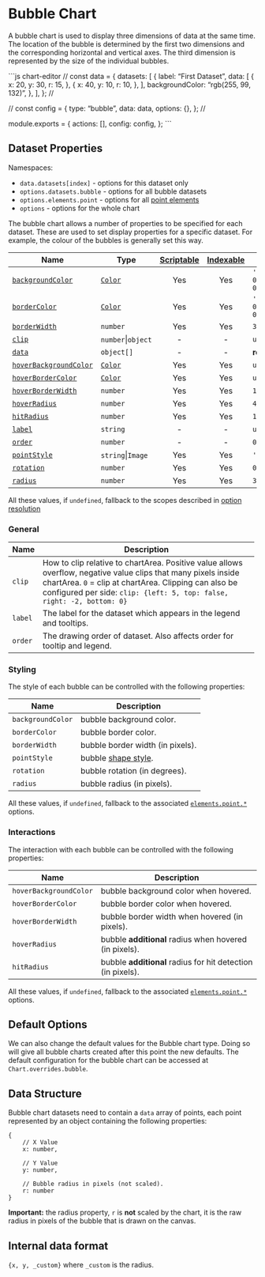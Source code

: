 Bubble Chart
============

A bubble chart is used to display three dimensions of data at the same time. The location of the bubble is determined by the first two dimensions and the corresponding horizontal and vertical axes. The third dimension is represented by the size of the individual bubbles.

\`\`\`js chart-editor // const data = { datasets: \[ { label: “First Dataset”, data: \[ { x: 20, y: 30, r: 15, }, { x: 40, y: 10, r: 10, }, \], backgroundColor: “rgb(255, 99, 132)”, }, \], }; //

// const config = { type: “bubble”, data: data, options: {}, }; //

module.exports = { actions: \[\], config: config, }; \`\`\`

Dataset Properties
------------------

Namespaces:

-   `data.datasets[index]` - options for this dataset only
-   `options.datasets.bubble` - options for all bubble datasets
-   `options.elements.point` - options for all [point elements](../configuration/elements.md#point-configuration)
-   `options` - options for the whole chart

The bubble chart allows a number of properties to be specified for each dataset. These are used to set display properties for a specific dataset. For example, the colour of the bubbles is generally set this way.

<table><thead><tr class="header"><th>Name</th><th>Type</th><th style="text-align: center;"><a href="../general/options.md#scriptable-options">Scriptable</a></th><th style="text-align: center;"><a href="../general/options.md#indexable-options">Indexable</a></th><th>Default</th></tr></thead><tbody><tr class="odd"><td><a href="#styling"><code>backgroundColor</code></a></td><td><a href="../general/colors.md"><code>Color</code></a></td><td style="text-align: center;">Yes</td><td style="text-align: center;">Yes</td><td><code>'rgba(0, 0, 0, 0.1)'</code></td></tr><tr class="even"><td><a href="#styling"><code>borderColor</code></a></td><td><a href="../general/colors.md"><code>Color</code></a></td><td style="text-align: center;">Yes</td><td style="text-align: center;">Yes</td><td><code>'rgba(0, 0, 0, 0.1)'</code></td></tr><tr class="odd"><td><a href="#styling"><code>borderWidth</code></a></td><td><code>number</code></td><td style="text-align: center;">Yes</td><td style="text-align: center;">Yes</td><td><code>3</code></td></tr><tr class="even"><td><a href="#general"><code>clip</code></a></td><td><code>number</code>|<code>object</code></td><td style="text-align: center;">-</td><td style="text-align: center;">-</td><td><code>undefined</code></td></tr><tr class="odd"><td><a href="#data-structure"><code>data</code></a></td><td><code>object[]</code></td><td style="text-align: center;">-</td><td style="text-align: center;">-</td><td><strong>required</strong></td></tr><tr class="even"><td><a href="#interactions"><code>hoverBackgroundColor</code></a></td><td><a href="../general/colors.md"><code>Color</code></a></td><td style="text-align: center;">Yes</td><td style="text-align: center;">Yes</td><td><code>undefined</code></td></tr><tr class="odd"><td><a href="#interactions"><code>hoverBorderColor</code></a></td><td><a href="../general/colors.md"><code>Color</code></a></td><td style="text-align: center;">Yes</td><td style="text-align: center;">Yes</td><td><code>undefined</code></td></tr><tr class="even"><td><a href="#interactions"><code>hoverBorderWidth</code></a></td><td><code>number</code></td><td style="text-align: center;">Yes</td><td style="text-align: center;">Yes</td><td><code>1</code></td></tr><tr class="odd"><td><a href="#interactions"><code>hoverRadius</code></a></td><td><code>number</code></td><td style="text-align: center;">Yes</td><td style="text-align: center;">Yes</td><td><code>4</code></td></tr><tr class="even"><td><a href="#interactions"><code>hitRadius</code></a></td><td><code>number</code></td><td style="text-align: center;">Yes</td><td style="text-align: center;">Yes</td><td><code>1</code></td></tr><tr class="odd"><td><a href="#general"><code>label</code></a></td><td><code>string</code></td><td style="text-align: center;">-</td><td style="text-align: center;">-</td><td><code>undefined</code></td></tr><tr class="even"><td><a href="#general"><code>order</code></a></td><td><code>number</code></td><td style="text-align: center;">-</td><td style="text-align: center;">-</td><td><code>0</code></td></tr><tr class="odd"><td><a href="#styling"><code>pointStyle</code></a></td><td><code>string</code>|<code>Image</code></td><td style="text-align: center;">Yes</td><td style="text-align: center;">Yes</td><td><code>'circle'</code></td></tr><tr class="even"><td><a href="#styling"><code>rotation</code></a></td><td><code>number</code></td><td style="text-align: center;">Yes</td><td style="text-align: center;">Yes</td><td><code>0</code></td></tr><tr class="odd"><td><a href="#styling"><code>radius</code></a></td><td><code>number</code></td><td style="text-align: center;">Yes</td><td style="text-align: center;">Yes</td><td><code>3</code></td></tr></tbody></table>

All these values, if `undefined`, fallback to the scopes described in [option resolution](../general/options)

### General

<table style="width:99%;"><colgroup><col style="width: 2%" /><col style="width: 97%" /></colgroup><thead><tr class="header"><th>Name</th><th>Description</th></tr></thead><tbody><tr class="odd"><td><code>clip</code></td><td>How to clip relative to chartArea. Positive value allows overflow, negative value clips that many pixels inside chartArea. <code>0</code> = clip at chartArea. Clipping can also be configured per side: <code>clip: {left: 5, top: false, right: -2, bottom: 0}</code></td></tr><tr class="even"><td><code>label</code></td><td>The label for the dataset which appears in the legend and tooltips.</td></tr><tr class="odd"><td><code>order</code></td><td>The drawing order of dataset. Also affects order for tooltip and legend.</td></tr></tbody></table>

### Styling

The style of each bubble can be controlled with the following properties:

<table><thead><tr class="header"><th>Name</th><th>Description</th></tr></thead><tbody><tr class="odd"><td><code>backgroundColor</code></td><td>bubble background color.</td></tr><tr class="even"><td><code>borderColor</code></td><td>bubble border color.</td></tr><tr class="odd"><td><code>borderWidth</code></td><td>bubble border width (in pixels).</td></tr><tr class="even"><td><code>pointStyle</code></td><td>bubble <a href="../configuration/elements.md#point-styles">shape style</a>.</td></tr><tr class="odd"><td><code>rotation</code></td><td>bubble rotation (in degrees).</td></tr><tr class="even"><td><code>radius</code></td><td>bubble radius (in pixels).</td></tr></tbody></table>

All these values, if `undefined`, fallback to the associated [`elements.point.*`](../configuration/elements.md#point-configuration) options.

### Interactions

The interaction with each bubble can be controlled with the following properties:

<table><thead><tr class="header"><th>Name</th><th>Description</th></tr></thead><tbody><tr class="odd"><td><code>hoverBackgroundColor</code></td><td>bubble background color when hovered.</td></tr><tr class="even"><td><code>hoverBorderColor</code></td><td>bubble border color when hovered.</td></tr><tr class="odd"><td><code>hoverBorderWidth</code></td><td>bubble border width when hovered (in pixels).</td></tr><tr class="even"><td><code>hoverRadius</code></td><td>bubble <strong>additional</strong> radius when hovered (in pixels).</td></tr><tr class="odd"><td><code>hitRadius</code></td><td>bubble <strong>additional</strong> radius for hit detection (in pixels).</td></tr></tbody></table>

All these values, if `undefined`, fallback to the associated [`elements.point.*`](../configuration/elements.md#point-configuration) options.

Default Options
---------------

We can also change the default values for the Bubble chart type. Doing so will give all bubble charts created after this point the new defaults. The default configuration for the bubble chart can be accessed at `Chart.overrides.bubble`.

Data Structure
--------------

Bubble chart datasets need to contain a `data` array of points, each point represented by an object containing the following properties:

    {
        // X Value
        x: number,

        // Y Value
        y: number,

        // Bubble radius in pixels (not scaled).
        r: number
    }

**Important:** the radius property, `r` is **not** scaled by the chart, it is the raw radius in pixels of the bubble that is drawn on the canvas.

Internal data format
--------------------

`{x, y, _custom}` where `_custom` is the radius.
